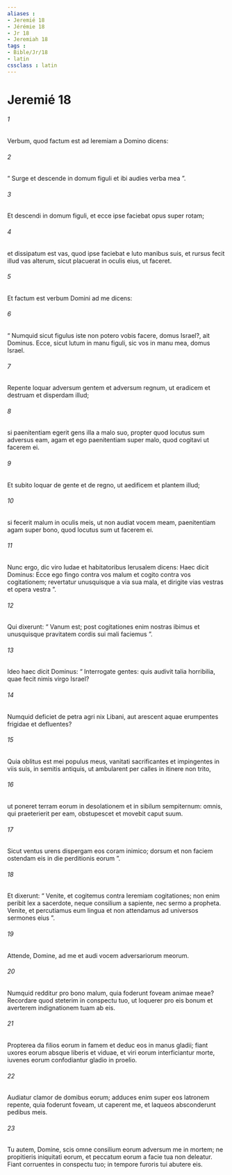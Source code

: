 ```yaml
---
aliases : 
- Jeremié 18
- Jérémie 18
- Jr 18
- Jeremiah 18
tags : 
- Bible/Jr/18
- latin
cssclass : latin
---
```


# Jeremié 18

###### 1
Verbum, quod factum est ad Ieremiam a Domino dicens: 
###### 2
“ Surge et descende in domum figuli et ibi audies verba mea ”. 
###### 3
Et descendi in domum figuli, et ecce ipse faciebat opus super rotam; 
###### 4
et dissipatum est vas, quod ipse faciebat e luto manibus suis, et rursus fecit illud vas alterum, sicut placuerat in oculis eius, ut faceret. 
###### 5
Et factum est verbum Domini ad me dicens: 
###### 6
“ Numquid sicut figulus iste non potero vobis facere, domus Israel?, ait Dominus. Ecce, sicut lutum in manu figuli, sic vos in manu mea, domus Israel. 
###### 7
Repente loquar adversum gentem et adversum regnum, ut eradicem et destruam et disperdam illud; 
###### 8
si paenitentiam egerit gens illa a malo suo, propter quod locutus sum adversus eam, agam et ego paenitentiam super malo, quod cogitavi ut facerem ei. 
###### 9
Et subito loquar de gente et de regno, ut aedificem et plantem illud; 
###### 10
si fecerit malum in oculis meis, ut non audiat vocem meam, paenitentiam agam super bono, quod locutus sum ut facerem ei. 
###### 11
Nunc ergo, dic viro Iudae et habitatoribus Ierusalem dicens: Haec dicit Dominus: Ecce ego fingo contra vos malum et cogito contra vos cogitationem; revertatur unusquisque a via sua mala, et dirigite vias vestras et opera vestra ”. 
###### 12
Qui dixerunt: “ Vanum est; post cogitationes enim nostras ibimus et unusquisque pravitatem cordis sui mali faciemus ”.
###### 13
Ideo haec dicit Dominus: “ Interrogate gentes: quis audivit talia horribilia, quae fecit nimis virgo Israel?
###### 14
Numquid deficiet de petra agri nix Libani, aut arescent aquae erumpentes frigidae et defluentes?
###### 15
Quia oblitus est mei populus meus, vanitati sacrificantes et impingentes in viis suis, in semitis antiquis, ut ambularent per calles in itinere non trito,
###### 16
ut poneret terram eorum in desolationem et in sibilum sempiternum: omnis, qui praeterierit per eam, obstupescet et movebit caput suum.
###### 17
Sicut ventus urens dispergam eos coram inimico; dorsum et non faciem ostendam eis in die perditionis eorum ”.
###### 18
Et dixerunt: “ Venite, et cogitemus contra Ieremiam cogitationes; non enim peribit lex a sacerdote, neque consilium a sapiente, nec sermo a propheta. Venite, et percutiamus eum lingua et non attendamus ad universos sermones eius ”.
###### 19
Attende, Domine, ad me et audi vocem adversariorum meorum.
###### 20
Numquid redditur pro bono malum, quia foderunt foveam animae meae? Recordare quod steterim in conspectu tuo, ut loquerer pro eis bonum et averterem indignationem tuam ab eis.
###### 21
Propterea da filios eorum in famem et deduc eos in manus gladii; fiant uxores eorum absque liberis et viduae, et viri eorum interficiantur morte, iuvenes eorum confodiantur gladio in proelio.
###### 22
Audiatur clamor de domibus eorum; adduces enim super eos latronem repente, quia foderunt foveam, ut caperent me, et laqueos absconderunt pedibus meis.
###### 23
Tu autem, Domine, scis omne consilium eorum adversum me in mortem; ne propitieris iniquitati eorum, et peccatum eorum a facie tua non deleatur. Fiant corruentes in conspectu tuo; in tempore furoris tui abutere eis.
